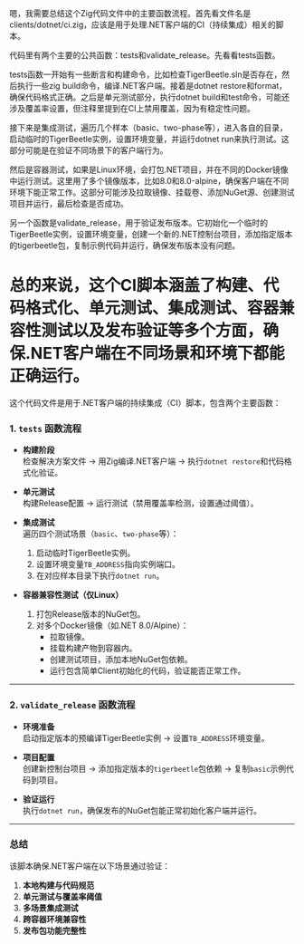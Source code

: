 嗯，我需要总结这个Zig代码文件中的主要函数流程。首先看文件名是clients/dotnet/ci.zig，应该是用于处理.NET客户端的CI（持续集成）相关的脚本。

代码里有两个主要的公共函数：tests和validate_release。先看看tests函数。

tests函数一开始有一些断言和构建命令，比如检查TigerBeetle.sln是否存在，然后执行一些zig build命令，编译.NET客户端。接着是dotnet restore和format，确保代码格式正确。之后是单元测试部分，执行dotnet build和test命令，可能还涉及覆盖率设置，但注释里提到在CI上禁用覆盖，因为有稳定性问题。

接下来是集成测试，遍历几个样本（basic、two-phase等），进入各自的目录，启动临时的TigerBeetle实例，设置环境变量，并运行dotnet run来执行测试。这部分可能是在验证不同场景下的客户端行为。

然后是容器测试，如果是Linux环境，会打包.NET项目，并在不同的Docker镜像中运行测试。这里用了多个镜像版本，比如8.0和8.0-alpine，确保客户端在不同环境下能正常工作。这部分可能涉及拉取镜像、挂载卷、添加NuGet源、创建测试项目并运行，最后检查是否成功。

另一个函数是validate_release，用于验证发布版本。它初始化一个临时的TigerBeetle实例，设置环境变量，创建一个新的.NET控制台项目，添加指定版本的tigerbeetle包，复制示例代码并运行，确保发布版本没有问题。

总的来说，这个CI脚本涵盖了构建、代码格式化、单元测试、集成测试、容器兼容性测试以及发布验证等多个方面，确保.NET客户端在不同场景和环境下都能正确运行。
================================================
这个代码文件是用于.NET客户端的持续集成（CI）脚本，包含两个主要函数：

### 1. `tests` 函数流程
- **构建阶段**  
  检查解决方案文件 → 用Zig编译.NET客户端 → 执行`dotnet restore`和代码格式化验证。

- **单元测试**  
  构建Release配置 → 运行测试（禁用覆盖率检测，设置通过阈值）。

- **集成测试**  
  遍历四个测试场景（`basic`、`two-phase`等）：  
  1. 启动临时TigerBeetle实例。  
  2. 设置环境变量`TB_ADDRESS`指向实例端口。  
  3. 在对应样本目录下执行`dotnet run`。

- **容器兼容性测试（仅Linux）**  
  1. 打包Release版本的NuGet包。  
  2. 对多个Docker镜像（如.NET 8.0/Alpine）：  
     - 拉取镜像。  
     - 挂载构建产物到容器内。  
     - 创建测试项目，添加本地NuGet包依赖。  
     - 运行包含简单Client初始化的代码，验证能否正常工作。

---

### 2. `validate_release` 函数流程
- **环境准备**  
  启动指定版本的预编译TigerBeetle实例 → 设置`TB_ADDRESS`环境变量。

- **项目配置**  
  创建新控制台项目 → 添加指定版本的`tigerbeetle`包依赖 → 复制`basic`示例代码到项目。

- **验证运行**  
  执行`dotnet run`，确保发布的NuGet包能正常初始化客户端并运行。

---

### 总结
该脚本确保.NET客户端在以下场景通过验证：  
1. **本地构建与代码规范**  
2. **单元测试与覆盖率阈值**  
3. **多场景集成测试**  
4. **跨容器环境兼容性**  
5. **发布包功能完整性**